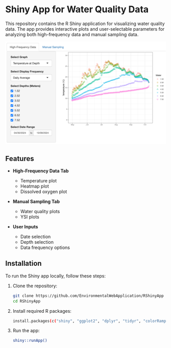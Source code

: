 # Shiny App for Water Quality Data

This repository contains the R Shiny application for visualizing water quality data. The app provides interactive plots and user-selectable parameters for analyzing both high-frequency data and manual sampling data.

![Shiny App Screenshot](pictureOfApp.png)

## Features

- **High-Frequency Data Tab**
    - Temperature plot
    - Heatmap plot
    - Dissolved oxygen plot

- **Manual Sampling Tab**
    - Water quality plots
    - YSI plots

- **User Inputs**
    - Date selection
    - Depth selection
    - Data frequency options

## Installation

To run the Shiny app locally, follow these steps:

1. Clone the repository:
   ```sh
   git clone https://github.com/EnvironmentalWebApplication/RShinyApp
   cd RShinyApp

2. Install required R packages:
   ```sh
   install.packages(c("shiny", "ggplot2", "dplyr", "tidyr", "colorRamps", "ggh4x"))
   
3. Run the app:
   ```sh
   shiny::runApp()

